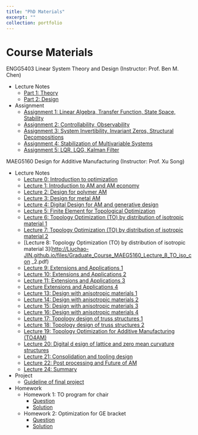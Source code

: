 ```yaml
---
title: "PhD Materials"
excerpt: ""
collection: portfolio
---
```


Course Materials
======
ENGG5403 Linear System Theory and Design (Instructor: Prof. Ben M. Chen)
* Lecture Notes
  * [Part 1: Theory](http://Liuchao-JIN.github.io/files/Graduate_Course_ENGG5403_LectureNotePart1.pdf)
  * [Part 2: Design](http://Liuchao-JIN.github.io/files/Graduate_Course_ENGG5403_LectureNotePart2.pdf)
* Assignment
  * [Assignment 1: Linear Algebra, Transfer Function, State Space, Stability](http://Liuchao-JIN.github.io/files/Graduate_Course_ENGG5403_Assignment__1.pdf)
  * [Assignment 2: Controllability, Observability](http://Liuchao-JIN.github.io/files/Graduate_Course_ENGG5403_Assignment__2.pdf)
  * [Assignment 3: System Invertibility, Invariant Zeros, Structural Decompositions](http://Liuchao-JIN.github.io/files/Graduate_Course_ENGG5403_Assignment__3.pdf)
  * [Assignment 4: Stabilization of Multivariable Systems](http://Liuchao-JIN.github.io/files/Graduate_Course_ENGG5403_Assignment__4.pdf)
  * [Assignment 5: LQR, LQG, Kalman Filter](http://Liuchao-JIN.github.io/files/Graduate_Course_ENGG5403_Assignment__5.pdf)

MAEG5160 Design for Additive Manufacturing (Instructor: Prof. Xu Song)
* Lecture Notes
  * [Lecture 0: Introduction to optimization](http://Liuchao-JIN.github.io/files/Graduate_Course_MAEG5160_Lecture_0_Intro_to_optimisation.pdf)
  * [Lecture 1: Introduction to AM and AM economy](http://Liuchao-JIN.github.io/files/Graduate_Course_MAEG5160_Lecture_1_Introduction_SX_2023.pdf)
  * [Lecture 2: Design for polymer AM](http://Liuchao-JIN.github.io/files/Graduate_Course_MAEG5160_Lecture_2_Design_for_polymer_AM.pdf)
  * [Lecture 3: Design for metal AM](http://Liuchao-JIN.github.io/files/Graduate_Course_MAEG5160_Lecture_3_Design_for_metal_AM.pdf)
  * [Lecture 4: Digital Design for AM and generative design](http://Liuchao-JIN.github.io/files/Graduate_Course_MAEG5160_Lecture_4_Digital_Design_for_AM.pdf)
  * [Lecture 5: Finite Element for Topological Optimization](http://Liuchao-JIN.github.io/files/Graduate_Course_MAEG5160_Lecture_5_Finite_Element_for_Topo.pdf)
  * [Lecture 6: Topology Optimization (TO) by distribution of isotropic material 1](http://Liuchao-JIN.github.io/files/Graduate_Course_MAEG5160_Lecture_6_TO_iso.pdf)
  * [Lecture 7: Topology Optimization (TO) by distribution of isotropic material 2](http://Liuchao-JIN.github.io/files/Graduate_Course_MAEG5160_Lecture_7_TO_iso_con.pdf)
  * [Lecture 8: Topology Optimization (TO) by distribution of isotropic material 3](http://Liuchao-JIN.github.io/files/Graduate_Course_MAEG5160_Lecture_8_TO_iso_con _2.pdf)
  * [Lecture 9: Extensions and Applications 1](http://Liuchao-JIN.github.io/files/Graduate_Course_MAEG5160_Lecture_9_applications.pdf)
  * [Lecture 10: Extensions and Applications 2](http://Liuchao-JIN.github.io/files/Graduate_Course_MAEG5160_Lecture_10_applications_con.pdf)
  * [Lecture 11: Extensions and Applications 3](http://Liuchao-JIN.github.io/files/Graduate_Course_MAEG5160_Lecture_11_app_con_2.pdf)
  * [Lecture Extensions and Applications 4](http://Liuchao-JIN.github.io/files/Graduate_Course_MAEG5160_Lecture_12_app_con_3.pdf)
  * [Lecture 13: Design with anisotropic materials 1](http://Liuchao-JIN.github.io/files/Graduate_Course_MAEG5160_Lecture_13_aniso.pdf)
  * [Lecture 14: Design with anisotropic materials 2](http://Liuchao-JIN.github.io/files/Graduate_Course_MAEG5160_Lecture_14_aniso_2.pdf)
  * [Lecture 15: Design with anisotropic materials 3](http://Liuchao-JIN.github.io/files/Graduate_Course_MAEG5160_Lecture_15_aniso_3.pdf)
  * [Lecture 16: Design with anisotropic materials 4](http://Liuchao-JIN.github.io/files/Graduate_Course_MAEG5160_Lecture_16_aniso_4.pdf)
  * [Lecture 17: Topology design of truss structures 1](http://Liuchao-JIN.github.io/files/Graduate_Course_MAEG5160_Lecture_17_truss.pdf)
  * [Lecture 18: Topology design of truss structures 2](http://Liuchao-JIN.github.io/files/Graduate_Course_MAEG5160_Lecture_18_truss_2.pdf)
  * [Lecture 19: Topology Optimization for Additive Manufacturing (TO4AM)](http://Liuchao-JIN.github.io/files/Graduate_Course_MAEG5160_Lecture_19_TO4AM.pdf)
  * [Lecture 20: Digital d esign of lattice and zero mean curvature structures](http://Liuchao-JIN.github.io/files/Graduate_Course_MAEG5160_Lecture_20_Lattice.pdf)
  * [Lecture 21: Consolidation and tooling design](http://Liuchao-JIN.github.io/files/Graduate_Course_MAEG5160_Lecture_21_Consolidation_and_tooling_design.pdf)
  * [Lecture 22: Post processing and Future of AM](http://Liuchao-JIN.github.io/files/Graduate_Course_MAEG5160_Lecture_22_Post-processing_Future_outlook.pdf)
  * [Lecture 24: Summary](http://Liuchao-JIN.github.io/files/Graduate_Course_MAEG5160_Lecture_24_Summary.pdf)
* Project
  * [Guideline of final project](http://Liuchao-JIN.github.io/files/Graduate_Course_MAEG5160_Guideline_of_final_project.pdf)
  <!-- * [Demo video of final project](http://Liuchao-JIN.github.io/files/Graduate_Course_MAEG5160_demo_of_final_project.mp4) -->
* Homework
  * Homework 1: TO program for chair
    * [Question](http://Liuchao-JIN.github.io/files/Graduate_Course_MAEG5160_Homework_1.pdf)
    * [Solution](http://Liuchao-JIN.github.io/files/Graduate_Course_MAEG5160_Assignment__1.pdf)
  * Homework 2: Optimization for GE bracket
    * [Question](http://Liuchao-JIN.github.io/files/Graduate_Course_MAEG5160_Homework_2.pdf)
    * [Solution](http://Liuchao-JIN.github.io/files/Graduate_Course_MAEG5160_Assignment__2.pdf)
